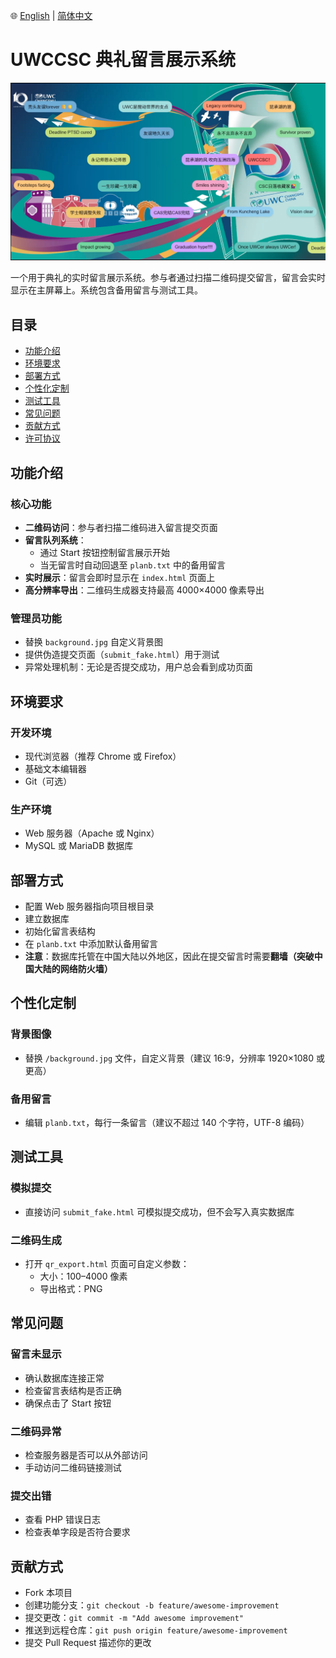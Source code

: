 🌐 [English](README.md) | [简体中文](README.zh-CN.md)

# UWCCSC 典礼留言展示系统

![预览](./demo.png)

一个用于典礼的实时留言展示系统。参与者通过扫描二维码提交留言，留言会实时显示在主屏幕上。系统包含备用留言与测试工具。

## 目录
- [功能介绍](#功能介绍)
- [环境要求](#环境要求)
- [部署方式](#部署方式)
- [个性化定制](#个性化定制)
- [测试工具](#测试工具)
- [常见问题](#常见问题)
- [贡献方式](#贡献方式)
- [许可协议](#许可协议)

## 功能介绍

### 核心功能
- **二维码访问**：参与者扫描二维码进入留言提交页面
- **留言队列系统**：
  - 通过 Start 按钮控制留言展示开始
  - 当无留言时自动回退至 `planb.txt` 中的备用留言
- **实时展示**：留言会即时显示在 `index.html` 页面上
- **高分辨率导出**：二维码生成器支持最高 4000×4000 像素导出

### 管理员功能
- 替换 `background.jpg` 自定义背景图
- 提供伪造提交页面（`submit_fake.html`）用于测试
- 异常处理机制：无论是否提交成功，用户总会看到成功页面

## 环境要求

### 开发环境
- 现代浏览器（推荐 Chrome 或 Firefox）
- 基础文本编辑器
- Git（可选）

### 生产环境
- Web 服务器（Apache 或 Nginx）
- MySQL 或 MariaDB 数据库

## 部署方式

- 配置 Web 服务器指向项目根目录
- 建立数据库
- 初始化留言表结构
- 在 `planb.txt` 中添加默认备用留言
- **注意**：数据库托管在中国大陆以外地区，因此在提交留言时需要**翻墙（突破中国大陆的网络防火墙）**

## 个性化定制

### 背景图像
- 替换 `/background.jpg` 文件，自定义背景（建议 16:9，分辨率 1920×1080 或更高）

### 备用留言
- 编辑 `planb.txt`，每行一条留言（建议不超过 140 个字符，UTF-8 编码）

## 测试工具

### 模拟提交
- 直接访问 `submit_fake.html` 可模拟提交成功，但不会写入真实数据库

### 二维码生成
- 打开 `qr_export.html` 页面可自定义参数：
  - 大小：100–4000 像素  
  - 导出格式：PNG

## 常见问题

### 留言未显示
- 确认数据库连接正常  
- 检查留言表结构是否正确  
- 确保点击了 Start 按钮

### 二维码异常
- 检查服务器是否可以从外部访问  
- 手动访问二维码链接测试

### 提交出错
- 查看 PHP 错误日志  
- 检查表单字段是否符合要求

## 贡献方式
- Fork 本项目  
- 创建功能分支：`git checkout -b feature/awesome-improvement`  
- 提交更改：`git commit -m "Add awesome improvement"`  
- 推送到远程仓库：`git push origin feature/awesome-improvement`  
- 提交 Pull Request 描述你的更改  

